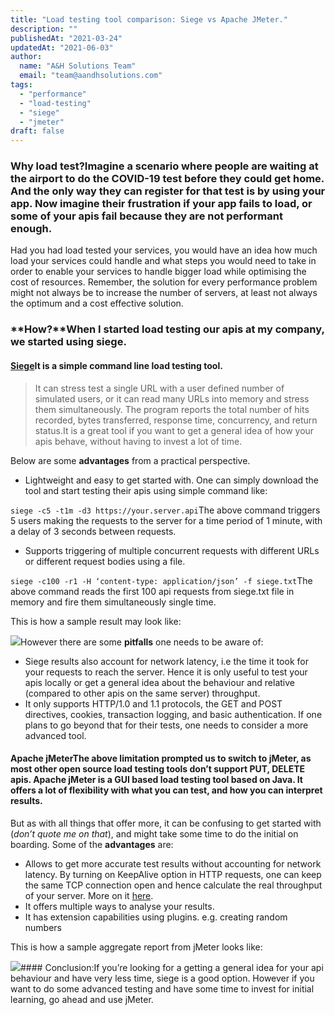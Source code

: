 ```yaml
---
title: "Load testing tool comparison: Siege vs Apache JMeter."
description: ""
publishedAt: "2021-03-24"
updatedAt: "2021-06-03"
author:
  name: "A&H Solutions Team"
  email: "team@aandhsolutions.com"
tags:
  - "performance"
  - "load-testing"
  - "siege"
  - "jmeter"
draft: false
---
```


### Why load test?Imagine a scenario where people are waiting at the airport to do the COVID-19 test before they could get home. And the only way they can register for that test is by using your app. Now imagine their frustration if your app fails to load, or some of your apis fail because they are not performant enough.

Had you had load tested your services, you would have an idea how much load your services could handle and what steps you would need to take in order to enable your services to handle bigger load while optimising the cost of resources. Remember, the solution for every performance problem might not always be to increase the number of servers, at least not always the optimum and a cost effective solution.

### **How?**When I started load testing our apis at my company, we started using siege.

#### [Siege](https://github.com/JoeDog/siege)It is a simple **command line load testing tool**.

> It can stress test a single URL with a user defined number of simulated users, or it can read many URLs into memory and stress them simultaneously. The program reports the total number of hits recorded, bytes transferred, response time, concurrency, and return status.It is a great tool if you want to get a general idea of how your apis behave, without having to invest a lot of time.

Below are some **advantages** from a practical perspective.

- Lightweight and easy to get started with. One can simply download the tool and start testing their apis using simple command like:

`siege -c5 -t1m -d3 https://your.server.api`The above command triggers 5 users making the requests to the server for a time period of 1 minute, with a delay of 3 seconds between requests.

- Supports triggering of multiple concurrent requests with different URLs or different request bodies using a file.

`siege -c100 -r1 -H ‘content-type: application/json’ -f siege.txt`The above command reads the first 100 api requests from siege.txt file in memory and fire them simultaneously single time.

This is how a sample result may look like:

![](https://cdn-images-1.medium.com/max/800/1*dxRk2cyy-5x7wbPUjp8tXQ.png)However there are some **pitfalls** one needs to be aware of:

- Siege results also account for network latency, i.e the time it took for your requests to reach the server. Hence it is only useful to test your apis locally or get a general idea about the behaviour and relative (compared to other apis on the same server) throughput.
- It only supports HTTP/1.0 and 1.1 protocols, the GET and POST directives, cookies, transaction logging, and basic authentication. If one plans to go beyond that for their tests, one needs to consider a more advanced tool.

#### Apache jMeterThe above limitation prompted us to switch to **jMeter**, as most other open source load testing tools don’t support PUT, DELETE apis. Apache jMeter is a GUI based load testing tool based on Java. It offers a lot of flexibility with what you can test, and how you can interpret results.

But as with all things that offer more, it can be confusing to get started with (*don’t quote me on that*), and might take some time to do the initial on boarding. Some of the **advantages** are:

- Allows to get more accurate test results without accounting for network latency. By turning on KeepAlive option in HTTP requests, one can keep the same TCP connection open and hence calculate the real throughput of your server. More on it [here](https://blog.worldline.tech/2018/01/29/keepalive.html).
- It offers multiple ways to analyse your results.
- It has extension capabilities using plugins. e.g. creating random numbers

This is how a sample aggregate report from jMeter looks like:

![](https://cdn-images-1.medium.com/max/800/1*SWX_23pgllvYvTE3QiGybQ.png)#### Conclusion:If you’re looking for a getting a general idea for your api behaviour and have very less time, siege is a good option. However if you want to do some advanced testing and have some time to invest for initial learning, go ahead and use jMeter.

